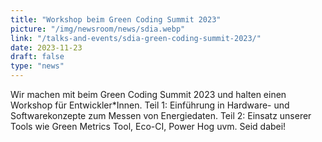 ```yaml
---
title: "Workshop beim Green Coding Summit 2023"
picture: "/img/newsroom/news/sdia.webp"
link: "/talks-and-events/sdia-green-coding-summit-2023/"
date: 2023-11-23
draft: false
type: "news"
---
```


Wir machen mit beim Green Coding Summit 2023 und halten einen Workshop für Entwickler\*Innen. Teil 1: Einführung in Hardware- und Softwarekonzepte zum Messen von Energiedaten. Teil 2: Einsatz unserer Tools wie Green Metrics Tool, Eco-CI, Power Hog uvm. Seid dabei!
